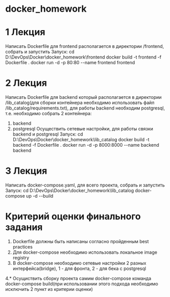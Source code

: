 # docker_homework
# 1 Лекция
Написать Dockerfile для frontend располагается в директории /frontend, собрать и запустить
Запуск:
cd D:\DevOps\Docker\docker_homework\frontend
docker build -t frontend -f Dockerfile .
docker run -d -p 80:80 --name frontend frontend

# 2 Лекция
Написать Dockerfile для backend который располагается в директории /lib_catalog(для сборки контейнера необходимо использовать файл /lib_catalog/requirements.txt), для работы backend необходим postgresql, т.е. необходимо собрать 2 контейнера:
1. backend
2. postgresql
Осуществить сетевые настройки, для работы связки backend и postgresql
Запуск:
cd D:\DevOps\Docker\docker_homework\lib_catalog
docker build -t backend -f Dockerfile .
docker run -d -p 8000:8000 --name backend backend

# 3 Лекция
Написать docker-compose.yaml, для всего проекта, собрать и запустить
Запуск:
cd D:\DevOps\Docker\docker_homework\lib_catalog
docker-compose up -d --build

# Критерий оценки финального задания
1. Dockerfile должны быть написаны согласно пройденным best practices
2. Для docker-compose необходимо использовать локальное image registry
3. В docker-compose необходимо сетевые настройки 2 разных интерфейса(bridge), 1 - для фронта, 2 - для бека с postgresql

4.* Осущиствить сборку проекта самим docker-compose команда docker-compose build(при использовании этого подхода необходимо исключить 2 пункт из критерии оценки)
